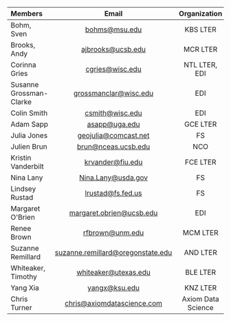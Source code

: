 | Members    |  Email  | Organization |
|:----------------|:-------------:|:-----:|
|Bohm, Sven | bohms@msu.edu | KBS LTER|
|Brooks, Andy |ajbrooks@ucsb.edu | MCR LTER|
|Corinna Gries | cgries@wisc.edu | NTL LTER, EDI|
|Susanne Grossman-Clarke | grossmanclar@wisc.edu | EDI |
|Colin Smith | csmith@wisc.edu | EDI |
|Adam Sapp | asapp@uga.edu| GCE LTER|
|Julia Jones | geojulia@comcast.net| FS|
|Julien Brun | brun@nceas.ucsb.edu | NCO|
|Kristin Vanderbilt | krvander@fiu.edu | FCE LTER|
|Nina Lany | Nina.Lany@usda.gov | FS|
|Lindsey Rustad | lrustad@fs.fed.us | FS|
|Margaret O'Brien | margaret.obrien@ucsb.edu | EDI |
|Renee Brown | rfbrown@unm.edu | MCM LTER|
|Suzanne Remillard | suzanne.remillard@oregonstate.edu | AND LTER|
|Whiteaker, Timothy | whiteaker@utexas.edu | BLE LTER|
|Yang Xia | yangx@ksu.edu | KNZ LTER|
|Chris Turner | chris@axiomdatascience.com | Axiom Data Science |
